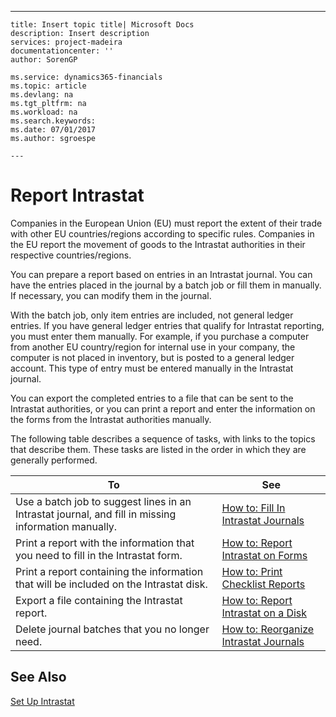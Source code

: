 ---
    title: Insert topic title| Microsoft Docs
    description: Insert description
    services: project-madeira
    documentationcenter: ''
    author: SorenGP

    ms.service: dynamics365-financials
    ms.topic: article
    ms.devlang: na
    ms.tgt_pltfrm: na
    ms.workload: na
    ms.search.keywords:
    ms.date: 07/01/2017
    ms.author: sgroespe

    ---
# Report Intrastat
Companies in the European Union \(EU\) must report the extent of their trade with other EU countries\/regions according to specific rules. Companies in the EU report the movement of goods to the Intrastat authorities in their respective countries\/regions.  
  
 You can prepare a report based on entries in an Intrastat journal. You can have the entries placed in the journal by a batch job or fill them in manually. If necessary, you can modify them in the journal.  
  
 With the batch job, only item entries are included, not general ledger entries. If you have general ledger entries that qualify for Intrastat reporting, you must enter them manually. For example, if you purchase a computer from another EU country\/region for internal use in your company, the computer is not placed in inventory, but is posted to a general ledger account. This type of entry must be entered manually in the Intrastat journal.  
  
 You can export the completed entries to a file that can be sent to the Intrastat authorities, or you can print a report and enter the information on the forms from the Intrastat authorities manually.  
  
 The following table describes a sequence of tasks, with links to the topics that describe them. These tasks are listed in the order in which they are generally performed.  
  
|**To**|**See**|  
|------------|-------------|  
|Use a batch job to suggest lines in an Intrastat journal, and fill in missing information manually.|[How to: Fill In Intrastat Journals](../Finance/how-to-fill-in-intrastat-journals.md)|  
|Print a report with the information that you need to fill in the Intrastat form.|[How to: Report Intrastat on Forms](../Finance/how-to-report-intrastat-on-forms.md)|  
|Print a report containing the information that will be included on the Intrastat disk.|[How to: Print Checklist Reports](../Finance/how-to-print-checklist-reports.md)|  
|Export a file containing the Intrastat report.|[How to: Report Intrastat on a Disk](../Finance/how-to-report-intrastat-on-a-disk.md)|  
|Delete journal batches that you no longer need.|[How to: Reorganize Intrastat Journals](../Finance/how-to-reorganize-intrastat-journals.md)|  
  
## See Also  
 [Set Up Intrastat](../Finance/set-up-intrastat.md)